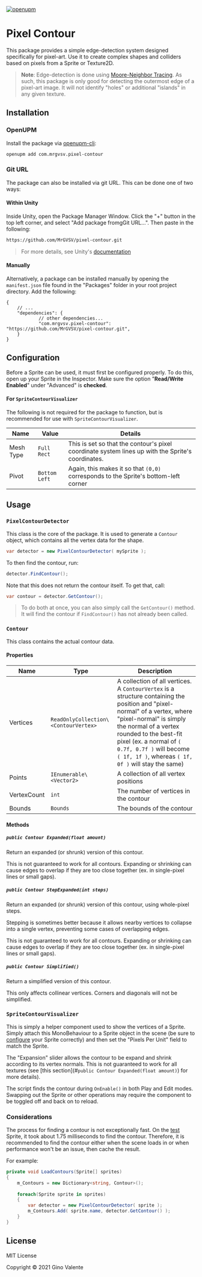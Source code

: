 [![openupm](https://img.shields.io/npm/v/com.mrgvsv.pixel-contour?label=openupm&registry_uri=https://package.openupm.com)](https://openupm.com/packages/com.mrgvsv.pixel-contour/)

# Pixel Contour

This package provides a simple edge-detection system designed specifically for pixel-art. Use it to create complex shapes and colliders based on pixels from a Sprite or Texture2D.

> **Note**: Edge-detection is done using [Moore-Neighbor Tracing](http://www.imageprocessingplace.com/downloads_V3/root_downloads/tutorials/contour_tracing_Abeer_George_Ghuneim/moore.html). As such, this package is only good for detecting the outermost edge of a pixel-art image. It will not identify "holes" or additional "islands" in any given texture.



## Installation

### OpenUPM

Install the package via [openupm-cli](https://github.com/openupm/openupm-cli):

```bash
openupm add com.mrgvsv.pixel-contour
```

### Git URL

The package can also be installed via git URL. This can be done one of two ways:

#### Within Unity

Inside Unity, open the Package Manager Window. Click the "+" button in the top left corner, and select "Add package fromgGit URL...". Then paste in the following:

```bash
https://github.com/MrGVSV/pixel-contour.git
```

> For more details, see Unity's [documentation](https://docs.unity3d.com/Manual/upm-ui-giturl.html)

#### Manually

Alternatively, a package can be installed manually by opening the `manifest.json` file found in the "Packages" folder in your root project directory. Add the following:

```jsonc
{
	// ...
  	"dependencies": {
    		// other dependencies...
    		"com.mrgvsv.pixel-contour": "https://github.com/MrGVSV/pixel-contour.git",
  	}
}
```



## Configuration

Before a Sprite can be used, it must first be configured properly. To do this, open up your Sprite in the Inspector. Make sure the option "**Read/Write Enabled**" under "Advanced" is **checked**.

#### For `SpriteContourVisualizer`

The following is not required for the package to function, but is recommended for use with `SpriteContourVisualizer`.

| Name      | Value         | Details                                                      |
| --------- | ------------- | ------------------------------------------------------------ |
| Mesh Type | `Full Rect`   | This is set so that the contour's pixel coordinate system lines up with the Sprite's coordinates. |
| Pivot     | `Bottom Left` | Again, this makes it so that `(0,0)` corresponds to the Sprite's bottom-left corner |



## Usage

### `PixelContourDetector`

This class is the core of the package. It is used to generate a `Contour` object, which contains all the vertex data for the shape.

```c#
var detector = new PixelContourDetector( mySprite );
```

To then find the contour, run:

```c#
detector.FindContour();
```

Note that this does not return the contour itself. To get that, call:

```c#
var contour = detector.GetContour();
```

> To do both at once, you can also simply call the `GetContour()` method. It will find the contour if `FindContour()` has not already been called.


### `Contour`

This class contains the actual contour data.

#### Properties

| Name        | Type                               | Description                                                  |
| ----------- | ---------------------------------- | ------------------------------------------------------------ |
| Vertices    | `ReadOnlyCollection\<ContourVertex>` | A collection of all vertices. A `ContourVertex` is a structure containing the position and "pixel-normal" of a vertex, where "pixel-normal" is simply the normal of a vertex rounded to the best-fit pixel (ex. a normal of `( 0.7f, 0.7f )` will become `( 1f, 1f )`, whereas `( 1f, 0f )` will stay the same) |
| Points      | `IEnumerable\<Vector2>`              | A collection of all vertex positions                         |
| VertexCount | `int`                                | The number of vertices in the contour                        |
| Bounds      | `Bounds`                             | The bounds of the contour                                    |

#### Methods

##### `public Contour Expanded(float amount)`

Return an expanded (or shrunk) version of this contour.

This is not guaranteed to work for all contours. Expanding or shrinking can cause edges to overlap if they are too close together (ex. in single-pixel lines or small gaps).

##### `public Contour StepExpanded(int steps)`

Return an expanded (or shrunk) version of this contour, using whole-pixel steps.

Stepping is sometimes better because it allows nearby vertices to collapse into a single vertex, preventing some cases of overlapping edges. 

This is not guaranteed to work for all contours. Expanding or shrinking can cause edges to overlap if they are too close together (ex. in single-pixel lines or small gaps).

##### `public Contour Simplified()`

Return a simplified version of this contour.

This only affects collinear vertices. Corners and diagonals will not be simplified.


### `SpriteContourVisualizer`

This is simply a helper component used to show the vertices of a Sprite. Simply attach this MonoBehaviour to a Sprite object in the scene (be sure to [configure](#for-spritecontourvisualizer) your Sprite correctly) and then set the "Pixels Per Unit" field to match the Sprite.

The "Expansion" slider allows the contour to be expand and shrink according to its vertex normals. This is not guaranteed to work for all textures (see [this section](#`public Contour Expanded(float amount)`) for more details).

The script finds the contour during `OnEnable()` in both Play and Edit modes. Swapping out the Sprite or other operations may require the component to be toggled off and back on to reload.

### Considerations

The process for finding a contour is not exceptionally fast. On the [test](/Runtime/Sprites/pixel-contour-test-sprite.png) Sprite, it took about 1.75 milliseconds to find the contour. Therefore, it is recommended to find the contour either when the scene loads in or when performance won't be an issue, then cache the result.

For example:

```c#
private void LoadContours(Sprite[] sprites)
{
	m_Contours = new Dictionary<string, Contour>();
	
	foreach(Sprite sprite in sprites)
	{
		var detector = new PixelContourDetector( sprite );
		m_Contours.Add( sprite.name, detector.GetContour() );
	}
}
```



## License

MIT License

Copyright © 2021 Gino Valente
